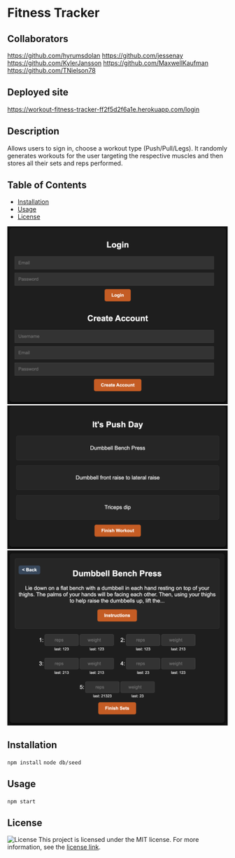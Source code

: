 
# Fitness Tracker
## Collaborators
https://github.com/hyrumsdolan
https://github.com/jessenay
https://github.com/KylerJansson
https://github.com/MaxwellKaufman
https://github.com/TNielson78
## Deployed site 
https://workout-fitness-tracker-ff2f5d2f6a1e.herokuapp.com/login
## Description
Allows users to sign in, choose a workout type (Push/Pull/Legs). It randomly generates workouts for the user targeting the respective muscles and then stores all their sets and reps performed.

## Table of Contents
- [Installation](#installation)
- [Usage](#usage)
- [License](#license)


![Login Page](/public/images/login.png)
![Workout Page](/public/images/workout.png)
![Sets Page](/public/images/sets.png)


## Installation
`npm install` 
`node db/seed` 

## Usage
`npm start`

## License
![License](https://img.shields.io/badge/license-MIT-blue.svg)
This project is licensed under the MIT license. For more information, see the [license link](https://opensource.org/licenses/MIT).

